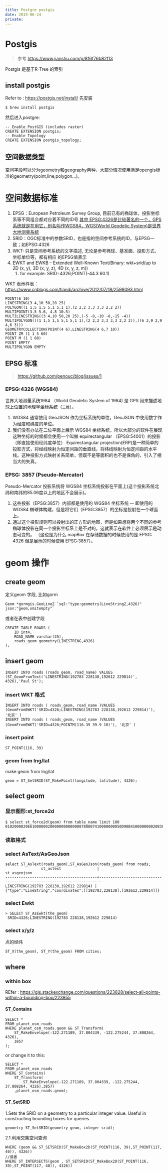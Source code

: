 ```yaml
---
title: Postgre postgis
date: 2019-06-24
private:
---
```

# Postgis
> 参考 https://www.jianshu.com/p/8f6f76b82f13

Postgis 是基于R-Tree 的索引

## install postgis
Refer to : https://postgis.net/install/
先安装

    $ brew install postgis

然后进入postgre:

    -- Enable PostGIS (includes raster)
    CREATE EXTENSION postgis;
    -- Enable Topology
    CREATE EXTENSION postgis_topology;

## 空间数据类型
空间字段可以分为geometry和geography两种，大部分情况使用满足opengis标准的geometry(point,line,polygon...)。

# 空间数据标准
1. EPSG：European Petroleum Survey Group, 目前已有的椭球体，投影坐标系等不同组合都对应着不同的ID号
[其中 EPSG:4326是比较著名的一个，GPS系统就是在用它，别名叫作WGS84，WGS(World Geodetic System)是世界大地测量系统](https://www.zhihu.com/question/52220968)
2. SRID：OGC标准中的参数SRID，也是指的空间参考系统的ID，与EPSG一致；如EPSG:4326
3. WKT: 只是空间参考系统的文字描述, 无论是参考椭球、基准面、投影方式、坐标单位等，都有相应 的EPSG值表示
4. EWKT and EWKB – Extended Well-Known Text/Binary: wkt+srid(up to 2D (x, y), 3D (x, y, z), 4D (x, y, z, m))
    1. for example: SRID=4326;POINT(-44.3 60.1)

WKT 表示样表：https://www.cnblogs.com/tiandi/archive/2012/07/18/2598093.html

    POINT(6 10)
    LINESTRING(3 4,10 50,20 25)
    POLYGON((1 1,5 1,5 5,1 5,1 1),(2 2,2 3,3 3,3 2,2 2))
    MULTIPOINT(3.5 5.6, 4.8 10.5)
    MULTILINESTRING((3 4,10 50,20 25),(-5 -8,-10 -8,-15 -4))
    MULTIPOLYGON(((1 1,5 1,5 5,1 5,1 1),(2 2,2 3,3 3,3 2,2 2)),((6 3,9 2,9 4,6 3)))
    GEOMETRYCOLLECTION(POINT(4 6),LINESTRING(4 6,7 10))
    POINT ZM (1 1 5 60)
    POINT M (1 1 80)
    POINT EMPTY
    MULTIPOLYGON EMPTY

## EPSG 标准
> https://github.com/penouc/blog/issues/1

### EPSG:4326 (WGS84)
世界大地测量系统1984 （World Geodetic System of 1984) 是 GPS 用来描述地球上位置的地理学坐标系统（`三维`）。
1. WGS84 通常使用 GeoJSON 作为坐标系统的单位，GeoJSON 中使用数字作为经度和纬度的单位。
2. 我们没有办法在二位平面上展示 WGS84 坐标系统，所以大部分的软件在展现这种坐标的时候都会使用一个叫做 equirectangular （EPSG:54001）的投影（即直接使用经纬度单位）
Equirectangular projection(ERP)是一种简单的投影方式，将经线映射为恒定间距的垂直线，将纬线映射为恒定间距的水平线。这种投影方式映射关系简单，但既不是等面积的也不是保角的，引入了相当大的失真。

### EPSG: 3857 (Pseudo-Mercator)
Pseudo-Mercator 投影系统将 WGS84 坐标系统投影在平面上(这个投影系统北纬和南纬的85.06度以上的地区不会展示)。
1. 这些投影（EPSG:3857）内部都是使用的 WGS84 坐标系统 -- 即使用的 WGS84 椭球体构建，但是将它们（EPSG:3857）的坐标是投射在一个球面上。
2. 通过这个投影规则可以投射出的正方形的地图，但是如果想将两个不同的参考椭球体投影在同一个投影坐标系上是不对的，这就表示在软件上必须展示是动态可变的。
（这也是为什么 mapBox 在存储数据的时候使用的是 EPSG: 4326 但是展示的时候使用 EPSG:3857）。

# geom 操作

## create geom
定义geom 字段, 比如gorm

    Geom *gormgis.GeoLineZ `sql:"type:geometry(LineStringZ,4326)" json:"geom,omitempty"`

或者在表中创建字段

    CREATE TABLE ROADS ( 
        ID int4, 
        ROAD_NAME varchar(25), 
        roads_geom geometry(LINESTRING,4326) 
    );

## insert geom

    INSERT INTO roads (roads_geom, road_name) VALUES (ST_GeomFromText('LINESTRING(192783 228138,192612 229814)', 4326),'Paul St');

### insert WKT 格式

    INSERT INTO roads ( roads_geom, road_name )VALUES (GeomFromEWKT('SRID=4326;LINESTRING(192783 228138,192612 229814)'), '北京' )
    INSERT INTO roads ( roads_geom, road_name )VALUES (GeomFromEWKT('SRID=4326;POINTM(116.39 39.9 10)'), '北京' )

### insert point

    ST_POINT(116, 39)

### geom from lng/lat
make geom from lng/lat

    geom = ST_SetSRID(ST_MakePoint(longitude, latitude), 4326);

## select geom
### 显示图形:st_force2d

    $ select st_force2d(geom) from table_name limit 100
    0102000020E61000000200000000000000788807410000000050D90B41000000002083074100000000B00D0C41

### 读取格式

### select AsText/AsGeoJson

    select ST_AsText(roads_geom),ST_AsGeoJson(roads_geom) from roads;
                    st_astext                |                             st_asgeojson
    -----------------------------------------+-----------------------------------------------------------------------
    LINESTRING(192783 228138,192612 229814) | {"type":"LineString","coordinates":[[192783,228138],[192612,229814]]}

### select Ewkt

    > SELECT ST_AsEwkt(the_geom)
     SRID=4326;LINESTRING(192783 228138,192612 229814)
    
### select x/y/z
点的经纬

    ST_X(the_geom), ST_Y(the_geom) FROM cities;

## where 
### within box
REfer : 
https://gis.stackexchange.com/questions/223828/select-all-points-within-a-bounding-box/223955

#### ST_Contains

    SELECT *
    FROM planet_osm_roads
    WHERE planet_osm_roads.geom && ST_Transform(
        ST_MakeEnvelope(-122.271189, 37.804339, -122.275244, 37.808264, 4326),
        3857
    );

or change it to this:

    SELECT *
    FROM planet_osm_roads
    WHERE ST_Contains(
        ST_Transform(
            ST_MakeEnvelope(-122.271189, 37.804339, -122.275244, 37.808264, 4326),3857)
        ,planet_osm_roads.geom);

#### ST_SetSRID
1.Sets the SRID on a geometry to a particular integer value. Useful in constructing bounding boxes for queries.

    geometry ST_SetSRID(geometry geom, integer srid);

2.1.利用交集空间查询

    WHERE (geom && ST_SETSRID(ST_MakeBox2D(ST_POINT(116, 39),ST_POINT(117, 40)), 4326)) 
    //或者
    WHERE ST_INTERSECTS(geom , ST_SETSRID(ST_MakeBox2D(ST_POINT(116, 39),ST_POINT(117, 40)), 4326)) 
